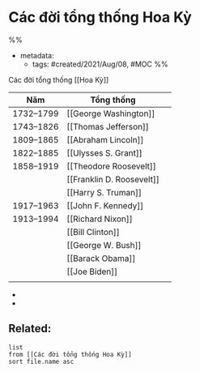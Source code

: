 # Các đời tổng thống Hoa Kỳ

%% 
- metadata:
	- tags: #created/2021/Aug/08, #MOC 
%%

Các đời tổng thống [[Hoa Kỳ]]

| Năm       | Tổng thống                |     |
| --------- | ------------------------- | --- |
| 1732–1799 | [[George Washington]]     |     |
| 1743–1826 | [[Thomas Jefferson]]      |     |
| 1809–1865 | [[Abraham Lincoln]]       |     |
| 1822–1885 | [[Ulysses S. Grant]]      |     |
| 1858–1919 | [[Theodore Roosevelt]]    |     |
|           | [[Franklin D. Roosevelt]] |     |
|           | [[Harry S. Truman]]       |     |
| 1917–1963 | [[John F. Kennedy]]       |     |
| 1913–1994 | [[Richard Nixon]]         |     |
|           | [[Bill Clinton]]          |     |
|           | [[George W. Bush]]        |     |
|           | [[Barack Obama]]          |     |
|           | [[Joe Biden]]             |     |
|           |                           |     |
- 
- 
## Related:
```dataview
list
from [[Các đời tổng thống Hoa Kỳ]]
sort file.name asc
```
